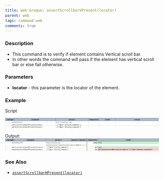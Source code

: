 ```yaml
---
title: web &raquo; assertScrollbarVPresent(locator)
parent: web
tags: command web
comments: true
---
```


### Description

- This command is to verify if element contains Vertical scroll bar.
- In other words the command will pass if the element has vertical scroll bar or else fail otherwise.

### Parameters

- **locator** - this parameter is the locator of the element.

### Example

Script

![](image/assertScrollbarVPresent_01.png)

Output:<br/>
![](image/assertScrollbarVPresent_02.png)

### See Also

- [`assertScrollbarHPresent(locator)`](assertScrollbarHPresent(locator).html)